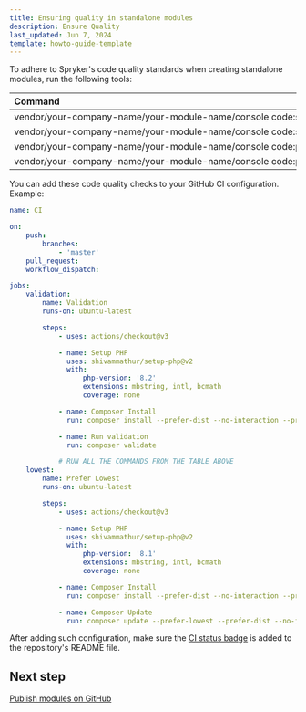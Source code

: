 ```yaml
---
title: Ensuring quality in standalone modules
description: Ensure Quality
last_updated: Jun 7, 2024
template: howto-guide-template
---
```


<style>
  table th, table td {
    white-space: nowrap;
  }
</style>

To adhere to Spryker's code quality standards when creating standalone modules, run the following tools:

| Command                                                                                 | Description                                                             |
|:----------------------------------------------------------------------------------------|:------------------------------------------------------------------------|
| vendor/your-company-name/your-module-name/console code:sniff:style                      | Sniffs and fixes code style.                                            |
| vendor/your-company-name/your-module-name/console code:sniff:architecture               | Validates module architecture to find common architecture mistakes.   |
| vendor/your-company-name/your-module-name/console code:phpstan                          | Runs PHPStan static analyzer to ensure code quality.                |
| vendor/your-company-name/your-module-name/console code:phpmd                            | Runs PHPMD to detect code smells and possible errors within the analyzed source code.                |


You can add these code quality checks to your GitHub CI configuration. Example:

```yaml
name: CI

on:
    push:
        branches:
            - 'master'
    pull_request:
    workflow_dispatch:

jobs:
    validation:
        name: Validation
        runs-on: ubuntu-latest

        steps:
            - uses: actions/checkout@v3

            - name: Setup PHP
              uses: shivammathur/setup-php@v2
              with:
                  php-version: '8.2'
                  extensions: mbstring, intl, bcmath
                  coverage: none

            - name: Composer Install
              run: composer install --prefer-dist --no-interaction --profile

            - name: Run validation
              run: composer validate

            # RUN ALL THE COMMANDS FROM THE TABLE ABOVE
    lowest:
        name: Prefer Lowest
        runs-on: ubuntu-latest

        steps:
            - uses: actions/checkout@v3

            - name: Setup PHP
              uses: shivammathur/setup-php@v2
              with:
                  php-version: '8.1'
                  extensions: mbstring, intl, bcmath
                  coverage: none

            - name: Composer Install
              run: composer install --prefer-dist --no-interaction --profile

            - name: Composer Update
              run: composer update --prefer-lowest --prefer-dist --no-interaction --profile -vvv

```

After adding such configuration, make sure the [CI status badge](https://docs.github.com/en/actions/monitoring-and-troubleshooting-workflows/adding-a-workflow-status-badge) is added to the repository's README file.

## Next step

[Publish modules on GitHub](/docs/dg/dev/developing-standalone-modules/publish-standalone-modules-on-github.html)
